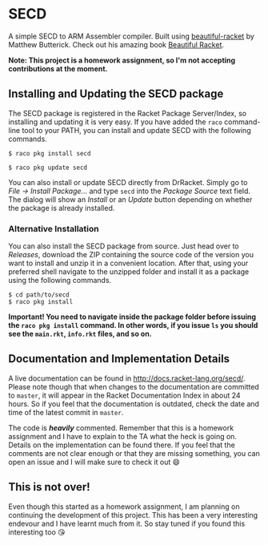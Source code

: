 # SECD
A simple SECD to ARM Assembler compiler. Built using [beautiful-racket](https://github.com/mbutterick/beautiful-racket) by Matthew Butterick. Check out his amazing book [Beautiful Racket](https://beautifulracket.com/).

**Note: This project is a homework assignment, so I'm not accepting contributions at the moment.**

## Installing and Updating the SECD package
The SECD package is registered in the Racket Package Server/Index, so installing and updating it is very easy.
If you have added the `raco` command-line tool to your PATH, you can install and update SECD with the following commands.
```
$ raco pkg install secd
```

```
$ raco pkg update secd
```

You can also install or update SECD directly from DrRacket. Simply go to *File -> Install Package...* and type `secd` into the *Package Source* text field. The dialog will show an *Install* or an *Update* button depending on whether the package is already installed.

### Alternative Installation
You can also install the SECD package from source. Just head over to *Releases*, download the ZIP containing the source code of the version you want to install and unzip it in a convenient location. After that, using your preferred shell navigate to the unzipped folder and install it as a package using the following commands.
```
$ cd path/to/secd
$ raco pkg install
```
**Important! You need to navigate inside the package folder before issuing the `raco pkg install` command. In other words, if you issue `ls` you should see the `main.rkt`, `info.rkt` files, and so on.**

## Documentation and Implementation Details
A live documentation can be found in http://docs.racket-lang.org/secd/. Please note though that when changes to the documentation are committed to `master`, it will appear in the Racket Documentation Index in about 24 hours. So if you feel that the documentation is outdated, check the date and time of the latest commit in `master`.

The code is **_heavily_** commented. Remember that this is a homework assignment and I have to explain to the TA what the heck is going on. Details on the implementation can be found there. If you feel that the comments are not clear enough or that they are missing something, you can open an issue and I will make sure to check it out :smile:

## This is not over!
Even though this started as a homework assignment, I am planning on continuing the development of this project. This has been a very interesting endevour and I have learnt much from it. So stay tuned if you found this interesting too :kissing_heart: